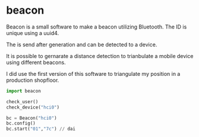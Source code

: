 # beacon

Beacon is a  small software to make a beacon utilizing Bluetooth. The ID is unique using a uuid4.

The is send after generation and can be detected to a device.

It is possible to gernarate a distance detection to trianbulate a mobile device using different beacons.

I did use the first version of this software to triangulate my position in a production shopfloor.

```python
import beacon

check_user()
check_device("hci0")

bc = Beacon("hci0")
bc.config()
bc.start("01","7c") // dai
```
